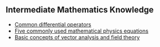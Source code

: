 ## Intermediate Mathematics Knowledge
   - [Common differential operators](https://github.com/pengsihua2023/Deep-Learning-Lecture-Notes-English/blob/main/11.%20Intermediate%20Mathematics%20Knowledge/Common%20differential%20operators.md)
   - [Five commonly used mathematical physics equations](https://github.com/pengsihua2023/Deep-Learning-Lecture-Notes-English/blob/main/11.%20Intermediate%20Mathematics%20Knowledge/Five%20commonly%20used%20mathematical%20physics%20equations.md)
   - [Basic concepts of vector analysis and field theory](https://github.com/pengsihua2023/Deep-Learning-Lecture-Notes-English/blob/main/11.%20Intermediate%20Mathematics%20Knowledge/Basic%20concepts%20of%20vector%20analysis%20and%20field%20theory.md)
